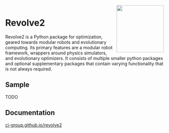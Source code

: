 <img  align="right" width="150" height="150"  src="/docs/source/logo.png">

# Revolve2
Revolve2 is a Python package for optimization, geared towards modular robots and evolutionary computing.
Its primary features are a modular robot framework, wrappers around physics simulators, and evolutionary optimizers.
It consists of multiple smaller python packages and optional supplementary packages that contain varying functionality that is not always required.

## Sample
TODO

## Documentation
[ci-group.github.io/revolve2](https://ci-group.github.io/revolve2/)
